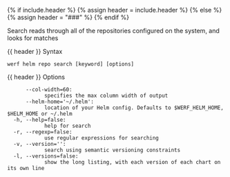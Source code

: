 {% if include.header %}
{% assign header = include.header %}
{% else %}
{% assign header = "###" %}
{% endif %}

Search reads through all of the repositories configured on the system, and
looks for matches


{{ header }} Syntax

```shell
werf helm repo search [keyword] [options]
```

{{ header }} Options

```shell
      --col-width=60:
            specifies the max column width of output
      --helm-home='~/.helm':
            location of your Helm config. Defaults to $WERF_HELM_HOME, $HELM_HOME or ~/.helm
  -h, --help=false:
            help for search
  -r, --regexp=false:
            use regular expressions for searching
  -v, --version='':
            search using semantic versioning constraints
  -l, --versions=false:
            show the long listing, with each version of each chart on its own line
```

